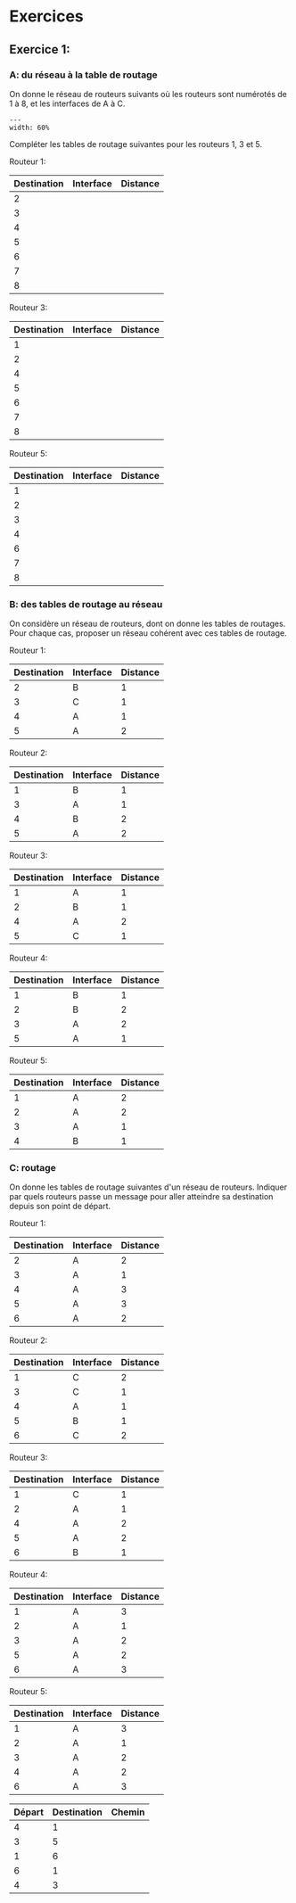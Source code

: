 # Exercices

## Exercice 1:

### A: du réseau à la table de routage

On donne le réseau de routeurs suivants où les routeurs sont numérotés de 1 à 8, et les interfaces de A à C.

```{figure} media/res1.svg
---
width: 60%
```

Compléter les tables de routage suivantes pour les routeurs 1, 3 et 5. 

Routeur 1:

| Destination | Interface | Distance |
|-------------|-----------|----------|
|        2    |           |         |
|        3    |           |         |
|        4    |           |         |
|        5    |           |         |
|        6    |           |         |
|        7    |           |         |
|        8    |           |         |

Routeur 3:

| Destination | Interface | Distance |
|-------------|-----------|----------|
|       1     |           |          |
|       2     |           |          |
|       4     |           |          |
|       5     |           |          |
|       6     |           |          |
|       7     |           |          |
|       8     |           |          |

Routeur 5:

| Destination | Interface | Distance|
|-------------|-----------|---------|
|        1    |           |         |
|        2    |           |         |
|        3    |           |         |
|        4    |           |         |
|        6    |           |         |
|        7    |           |         |
|        8    |           |         |


### B: des tables de routage au réseau

On considère un réseau de routeurs, dont on donne les tables de routages. Pour chaque cas, proposer un réseau cohérent avec ces tables de routage. 

Routeur 1:

| Destination | Interface | Distance |
|-------------|-----------|----------|
|        2    |     B     |   1      |
|        3    |     C     |   1      |
|        4    |     A     |   1      |
|        5    |     A     |   2      |


Routeur 2:

| Destination | Interface | Distance |
|-------------|-----------|----------|
|        1    |    B      |   1      |
|        3    |    A      |   1      |
|        4    |    B      |   2      |
|        5    |    A      |   2      |

Routeur 3:

| Destination | Interface | Distance |
|-------------|-----------|----------|
|       1     |    A      |   1      |
|       2     |    B      |   1      |
|       4     |    A      |   2      |
|       5     |    C      |   1      |

Routeur 4:

| Destination | Interface | Distance |
|-------------|-----------|----------|
|       1     |    B      |   1      |
|       2     |    B      |   2      |
|       3     |    A      |   2      |
|       5     |    A      |   1      |


Routeur 5:

| Destination | Interface | Distance|
|-------------|-----------|---------|
|        1    |     A     |    2    |
|        2    |     A     |    2    |
|        3    |     A     |    1    |
|        4    |     B     |    1    |





### C: routage
On donne les tables de routage suivantes d'un réseau de routeurs. Indiquer par quels routeurs passe un message pour aller atteindre sa destination depuis son point de départ. 


Routeur 1:

| Destination | Interface | Distance |
|-------------|-----------|----------|
|        2    |     A     |   2      |
|        3    |     A     |   1      |
|        4    |     A     |   3      |
|        5    |     A     |   3      |
|        6    |     A     |   2      |

Routeur 2:

| Destination | Interface | Distance |
|-------------|-----------|----------|
|        1    |    C      |   2      |
|        3    |    C      |   1      |
|        4    |    A      |   1      |
|        5    |    B      |   1      |
|        6    |    C      |   2      |

Routeur 3:

| Destination | Interface | Distance |
|-------------|-----------|----------|
|       1     |    C      |   1      |
|       2     |    A      |   1      |
|       4     |    A      |   2      |
|       5     |    A      |   2      |
|       6     |    B      |   1      |

Routeur 4:

| Destination | Interface | Distance |
|-------------|-----------|----------|
|       1     |    A      |   3      |
|       2     |    A      |   1      |
|       3     |    A      |   2      |
|       5     |    A      |   2      |
|       6     |    A      |   3      |


Routeur 5:

| Destination | Interface | Distance |
|-------------|-----------|----------|
|       1     |    A      |   3      |
|       2     |    A      |   1      |
|       3     |    A      |   2      |
|       4     |    A      |   2      |
|       6     |    A      |   3      |



| Départ | Destination| Chemin  |
|--------|------------|---------|
|  4     |    1       |         |
|  3     |    5       |         |
|  1     |    6       |         |
|  6     |    1       |         |
|  4     |    3       |         |
